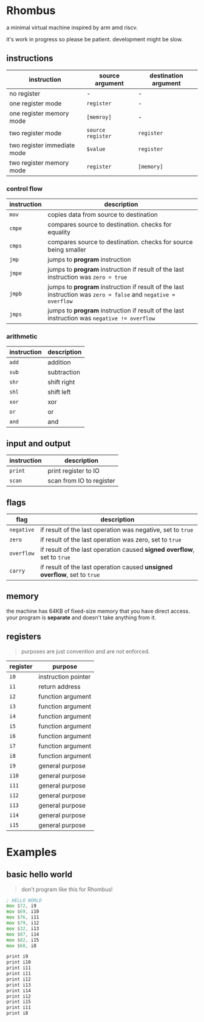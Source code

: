 # Rhombus
a minimal virtual machine inspired by arm amd riscv.

it's work in progress so please be patient. development might be slow.

## instructions
| instruction | source argument | destination argument |
| ----------- | -------------- | --------------- |
| no register | - | - |
| one register mode | `register` | - |
| one register memory mode | `[memroy]` | - |
| two register mode | `source register` | `register` |
| two register immediate mode | `$value` | `register` |
| two register memory mode | `register` | `[memory]` |


### control flow
| instruction | description |
| ----------- | ----------- |
| `mov` | copies data from source to destination |
| `cmpe` | compares source to destination. checks for equality |
| `cmps` | compares source to destination. checks for source being smaller |
| `jmp` | jumps to **program** instruction |
| `jmpe` | jumps to **program** instruction if result of the last instruction was `zero = true` |
| `jmpb` | jumps to **program** instruction if result of the last instruction was `zero = false` and `negative = overflow` |
| `jmps` | jumps to **program** instruction if result of the last instruction was `negative != overflow` |

### arithmetic
| instruction | description |
| ----------- | ----------- |
| `add` | addition |
| `sub` | subtraction |
| `shr` | shift right |
| `shl` | shift left |
| `xor` | xor |
| `or` | or |
| `and` | and |

## input and output
| instruction | description |
| ----------- | ----------- |
| `print` | print register to IO |
| `scan` | scan from IO to register |

## flags 

| flag | description |
| ---- | ----------- |
| `negative` | if result of the last operation was negative, set to `true` |
| `zero` | if result of the last operation was zero, set to `true` |
| `overflow` | if result of the last operation caused **signed overflow**, set to `true` |
| `carry` | if result of the last operation caused **unsigned overflow**, set to `true` |

## memory

the machine has 64KB of fixed-size memory that you have direct access. your program is **separate** and doesn't take anything from it.

## registers

> purposes are just convention and are not enforced.

| register | purpose |
| -------- | ------- |
| `i0` | instruction pointer |
| `i1` | return address |
| `i2` | function argument |
| `i3` | function argument |
| `i4` | function argument |
| `i5` | function argument |
| `i6` | function argument |
| `i7` | function argument |
| `i8` | function argument |
| `i9` | general purpose |
| `i10` | general purpose |
| `i11` | general purpose |
| `i12` | general purpose |
| `i13` | general purpose |
| `i14` | general purpose |
| `i15` | general purpose |

# Examples

## basic hello world

> don't program like this for Rhombus!

```asm
; HELLO WORLD
mov $72, i9
mov $69, i10
mov $76, i11
mov $79, i12
mov $32, i13
mov $87, i14
mov $82, i15
mov $68, i8

print i9
print i10
print i11
print i11
print i12
print i13
print i14
print i12
print i15
print i11
print i8
```
